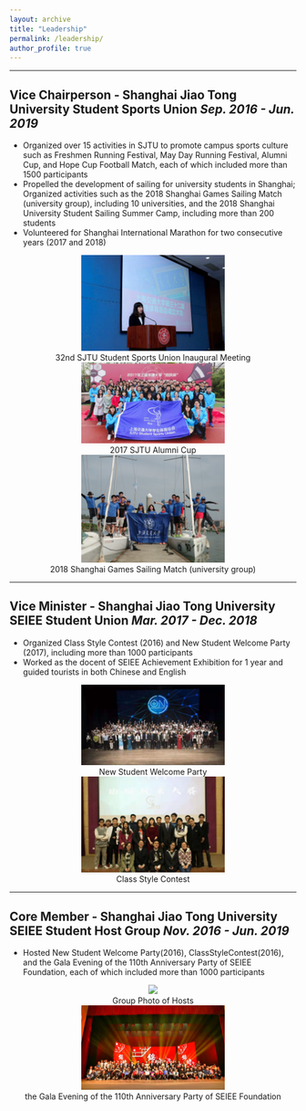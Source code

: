 ```yaml
---
layout: archive
title: "Leadership"
permalink: /leadership/
author_profile: true
---
```

------

## Vice Chairperson - Shanghai Jiao Tong University Student Sports Union *Sep. 2016 - Jun. 2019*
- Organized over 15 activities in SJTU to promote campus sports culture such as Freshmen Running Festival, May Day Running Festival, Alumni Cup, and Hope Cup Football Match, each of which included more than 1500 participants
- Propelled the development of sailing for university students in Shanghai; Organized activities such as the 2018 Shanghai Games Sailing Match (university group), including 10 universities, and the 2018 Shanghai University Student
Sailing Summer Camp, including more than 200 students
- Volunteered for Shanghai International Marathon for two consecutive years (2017 and 2018)
<div align=center>
<center>
<img src="https://raw.githubusercontent.com/Julia0524/Julia0524.github.io/master/images/sports8.jpg" width = "50%"/>
  <br/>
<span>32nd SJTU Student Sports Union Inaugural Meeting</span>
<br/>
<img src="https://raw.githubusercontent.com/Julia0524/Julia0524.github.io/master/images/sports4.jpg" width = "50%"/>
  <br/>
<span>2017 SJTU Alumni Cup</span>
<br/>
<img src="https://raw.githubusercontent.com/Julia0524/Julia0524.github.io/master/images/sports2.jpg" width = "50%"/>
  <br/>
<span>2018 Shanghai Games Sailing Match (university group)</span>
</center>
  </div>

------

## Vice Minister - Shanghai Jiao Tong University SEIEE Student Union *Mar. 2017 - Dec. 2018*
- Organized Class Style Contest (2016) and New Student Welcome Party (2017), including more than 1000 participants
- Worked as the docent of SEIEE Achievement Exhibition for 1 year and guided tourists in both Chinese and English
<div align=center>
<center>
<img src="https://raw.githubusercontent.com/Julia0524/Julia0524.github.io/master/images/host7.jpg" width = "50%"/>
  <br/>
<span>New Student Welcome Party</span>
<br/>
<img src="https://raw.githubusercontent.com/Julia0524/Julia0524.github.io/master/images/host8.jpg" width = "50%"/>
  <br/>
<span>Class Style Contest</span>
</center>
  </div>

------

## Core Member - Shanghai Jiao Tong University SEIEE Student Host Group *Nov. 2016 - Jun. 2019*
- Hosted New Student Welcome Party(2016), ClassStyleContest(2016), and the Gala Evening of the 110th Anniversary Party of SEIEE Foundation, each of which included more than 1000 participants
<div align=center>
<center>
<img src="https://raw.githubusercontent.com/Julia0524/Julia0524.github.io/master/images/host2.jpg" width = "50%"/>
  <br/>
<span>Group Photo of Hosts</span>
<br/>
<img src="https://raw.githubusercontent.com/Julia0524/Julia0524.github.io/master/images/host1.jpg" width = "50%"/>
  <br/>
<span>the Gala Evening of the 110th Anniversary Party of SEIEE Foundation</span>
</center>
  </div>
